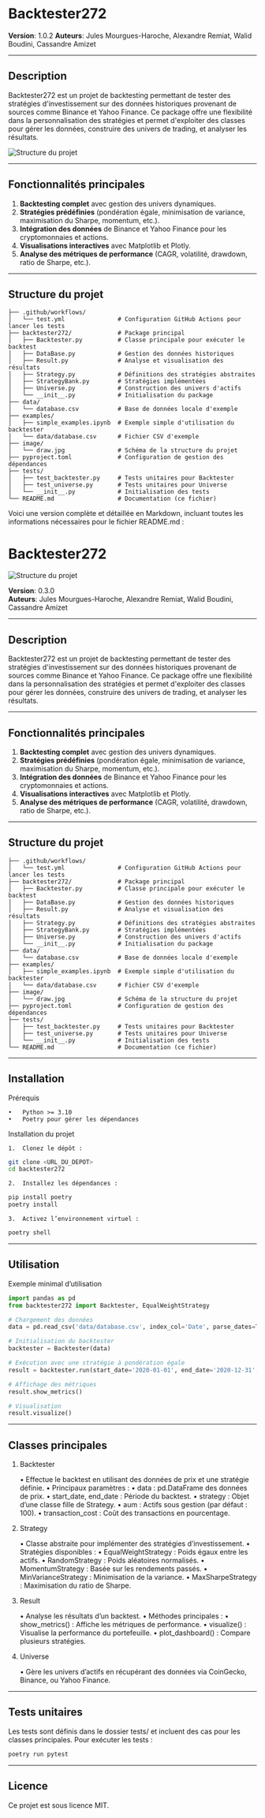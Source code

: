 # Backtester272

**Version**: 1.0.2
**Auteurs**: Jules Mourgues-Haroche, Alexandre Remiat, Walid Boudini, Cassandre Amizet  

---

## Description

Backtester272 est un projet de backtesting permettant de tester des stratégies d'investissement sur des données historiques provenant de sources comme Binance et Yahoo Finance. Ce package offre une flexibilité dans la personnalisation des stratégies et permet d'exploiter des classes pour gérer les données, construire des univers de trading, et analyser les résultats.

![Structure du projet](image/draw.jpg)

---

## Fonctionnalités principales

1. **Backtesting complet** avec gestion des univers dynamiques.
2. **Stratégies prédéfinies** (pondération égale, minimisation de variance, maximisation du Sharpe, momentum, etc.).
3. **Intégration des données** de Binance et Yahoo Finance pour les cryptomonnaies et actions.
4. **Visualisations interactives** avec Matplotlib et Plotly.
5. **Analyse des métriques de performance** (CAGR, volatilité, drawdown, ratio de Sharpe, etc.).

---

## Structure du projet

```plaintext
├── .github/workflows/
│   └── test.yml               # Configuration GitHub Actions pour lancer les tests
├── backtester272/             # Package principal
│   ├── Backtester.py          # Classe principale pour exécuter le backtest
│   ├── DataBase.py            # Gestion des données historiques
│   ├── Result.py              # Analyse et visualisation des résultats
│   ├── Strategy.py            # Définitions des stratégies abstraites
│   ├── StrategyBank.py        # Stratégies implémentées
│   ├── Universe.py            # Construction des univers d'actifs
│   └── __init__.py            # Initialisation du package
├── data/
│   └── database.csv           # Base de données locale d'exemple
├── examples/
│   ├── simple_examples.ipynb  # Exemple simple d'utilisation du backtester
│   └── data/database.csv      # Fichier CSV d'exemple
├── image/
│   └── draw.jpg               # Schéma de la structure du projet
├── pyproject.toml             # Configuration de gestion des dépendances
├── tests/
│   ├── test_backtester.py     # Tests unitaires pour Backtester
│   ├── test_universe.py       # Tests unitaires pour Universe
│   └── __init__.py            # Initialisation des tests
└── README.md                  # Documentation (ce fichier)
```

Voici une version complète et détaillée en Markdown, incluant toutes les informations nécessaires pour le fichier README.md :

# Backtester272

![Structure du projet](image/draw.jpg)

**Version**: 0.3.0  
**Auteurs**: Jules Mourgues-Haroche, Alexandre Remiat, Walid Boudini, Cassandre Amizet  

---

## Description

Backtester272 est un projet de backtesting permettant de tester des stratégies d'investissement sur des données historiques provenant de sources comme Binance et Yahoo Finance. Ce package offre une flexibilité dans la personnalisation des stratégies et permet d'exploiter des classes pour gérer les données, construire des univers de trading, et analyser les résultats.

---

## Fonctionnalités principales

1. **Backtesting complet** avec gestion des univers dynamiques.
2. **Stratégies prédéfinies** (pondération égale, minimisation de variance, maximisation du Sharpe, momentum, etc.).
3. **Intégration des données** de Binance et Yahoo Finance pour les cryptomonnaies et actions.
4. **Visualisations interactives** avec Matplotlib et Plotly.
5. **Analyse des métriques de performance** (CAGR, volatilité, drawdown, ratio de Sharpe, etc.).

---

## Structure du projet

```plaintext
├── .github/workflows/
│   └── test.yml               # Configuration GitHub Actions pour lancer les tests
├── backtester272/             # Package principal
│   ├── Backtester.py          # Classe principale pour exécuter le backtest
│   ├── DataBase.py            # Gestion des données historiques
│   ├── Result.py              # Analyse et visualisation des résultats
│   ├── Strategy.py            # Définitions des stratégies abstraites
│   ├── StrategyBank.py        # Stratégies implémentées
│   ├── Universe.py            # Construction des univers d'actifs
│   └── __init__.py            # Initialisation du package
├── data/
│   └── database.csv           # Base de données locale d'exemple
├── examples/
│   ├── simple_examples.ipynb  # Exemple simple d'utilisation du backtester
│   └── data/database.csv      # Fichier CSV d'exemple
├── image/
│   └── draw.jpg               # Schéma de la structure du projet
├── pyproject.toml             # Configuration de gestion des dépendances
├── tests/
│   ├── test_backtester.py     # Tests unitaires pour Backtester
│   ├── test_universe.py       # Tests unitaires pour Universe
│   └── __init__.py            # Initialisation des tests
└── README.md                  # Documentation (ce fichier)
```

--- 

## Installation

Prérequis

	•	Python >= 3.10
	•	Poetry pour gérer les dépendances

Installation du projet

	1.	Clonez le dépôt :

```bash
git clone <URL_DU_DEPOT>
cd backtester272
```

	2.	Installez les dépendances :

```bash
pip install poetry
poetry install
```

	3.	Activez l’environnement virtuel :

```bash
poetry shell
```

---

## Utilisation

Exemple minimal d’utilisation

```python
import pandas as pd
from backtester272 import Backtester, EqualWeightStrategy

# Chargement des données
data = pd.read_csv('data/database.csv', index_col='Date', parse_dates=True)

# Initialisation du backtester
backtester = Backtester(data)

# Exécution avec une stratégie à pondération égale
result = backtester.run(start_date='2020-01-01', end_date='2020-12-31', strategy=EqualWeightStrategy())

# Affichage des métriques
result.show_metrics()

# Visualisation
result.visualize()
```

---

## Classes principales

1. Backtester

	•	Effectue le backtest en utilisant des données de prix et une stratégie définie.
	•	Principaux paramètres :
	•	data : pd.DataFrame des données de prix.
	•	start_date, end_date : Période du backtest.
	•	strategy : Objet d’une classe fille de Strategy.
	•	aum : Actifs sous gestion (par défaut : 100).
	•	transaction_cost : Coût des transactions en pourcentage.

2. Strategy

	•	Classe abstraite pour implémenter des stratégies d’investissement.
	•	Stratégies disponibles :
	•	EqualWeightStrategy : Poids égaux entre les actifs.
	•	RandomStrategy : Poids aléatoires normalisés.
	•	MomentumStrategy : Basée sur les rendements passés.
	•	MinVarianceStrategy : Minimisation de la variance.
	•	MaxSharpeStrategy : Maximisation du ratio de Sharpe.

3. Result

	•	Analyse les résultats d’un backtest.
	•	Méthodes principales :
	•	show_metrics() : Affiche les métriques de performance.
	•	visualize() : Visualise la performance du portefeuille.
	•	plot_dashboard() : Compare plusieurs stratégies.

4. Universe

	•	Gère les univers d’actifs en récupérant des données via CoinGecko, Binance, ou Yahoo Finance.

---

## Tests unitaires

Les tests sont définis dans le dossier tests/ et incluent des cas pour les classes principales.
Pour exécuter les tests :

```bash
poetry run pytest
```

---

## Licence

Ce projet est sous licence MIT.
